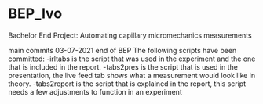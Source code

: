 # BEP_Ivo
Bachelor End Project: Automating capillary micromechanics measurements

 main
commits 03-07-2021 end of BEP
The following scripts have been committed:
-irltabs is the script that was used in the experiment and the one that is included in the report.
-tabs2pres is the script that is used in the presentation, the live feed tab shows what a measurement would look like in theory.
-tabs2report is the script that is explained in the report, this script needs a few adjustments to function in an experiment
